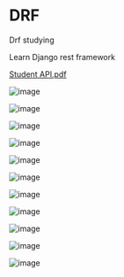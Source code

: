 # DRF
Drf studying

Learn Django rest framework 


[Student API.pdf](https://github.com/tellow-it/DRF/files/8868828/Student.API.pdf)

![image](https://user-images.githubusercontent.com/84245620/172811825-5a4ad333-50f7-4a84-ac12-609f548e7ffc.png)

![image](https://user-images.githubusercontent.com/84245620/172811900-8b22f0ee-6884-4f4e-94a5-4d0adda0c962.png)

![image](https://user-images.githubusercontent.com/84245620/172811923-dd2be48e-0727-4b6d-a99d-17498ecd5537.png)

![image](https://user-images.githubusercontent.com/84245620/172811971-478d1655-1344-45a1-9bc4-6a8c4055c8b3.png)

![image](https://user-images.githubusercontent.com/84245620/172812031-de8cf3c3-9635-43e3-839c-3248487530b8.png)

![image](https://user-images.githubusercontent.com/84245620/172812096-036c0630-cf88-4a3d-a9be-8de1f5788ed8.png)

![image](https://user-images.githubusercontent.com/84245620/172812136-5392c0a4-fcd6-4914-825d-f3eb69b38108.png)

![image](https://user-images.githubusercontent.com/84245620/172812199-e39fe698-a017-4277-84ef-be86da3946c8.png)

![image](https://user-images.githubusercontent.com/84245620/172812260-2c47b605-3995-45ed-ba53-10f123339c5a.png)

![image](https://user-images.githubusercontent.com/84245620/172812316-c4c7ee9c-3ab3-4bce-b723-04465486fe7a.png)

![image](https://user-images.githubusercontent.com/84245620/172812353-6d8d5bdd-87b5-49e4-aff7-a141d6e321a2.png)

